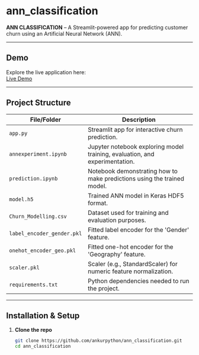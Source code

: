 # ann_classification

**ANN CLASSIFICATION** – A Streamlit-powered app for predicting customer churn using an Artificial Neural Network (ANN).

---

## Demo

Explore the live application here:  
[Live Demo](https://annclassification-ankur.streamlit.app/)

---

## Project Structure

| File/Folder                  | Description                                                                 |
|------------------------------|-----------------------------------------------------------------------------|
| `app.py`                     | Streamlit app for interactive churn prediction.                            |
| `annexperiment.ipynb`        | Jupyter notebook exploring model training, evaluation, and experimentation. |
| `prediction.ipynb`           | Notebook demonstrating how to make predictions using the trained model.     |
| `model.h5`                   | Trained ANN model in Keras HDF5 format.                                     |
| `Churn_Modelling.csv`        | Dataset used for training and evaluation purposes.                          |
| `label_encoder_gender.pkl`   | Fitted label encoder for the 'Gender' feature.                              |
| `onehot_encoder_geo.pkl`     | Fitted one-hot encoder for the 'Geography' feature.                         |
| `scaler.pkl`                 | Scaler (e.g., StandardScaler) for numeric feature normalization.            |
| `requirements.txt`           | Python dependencies needed to run the project.                             |

---

## Installation & Setup

1. **Clone the repo**  
   ```bash
   git clone https://github.com/ankurpython/ann_classification.git
   cd ann_classification
